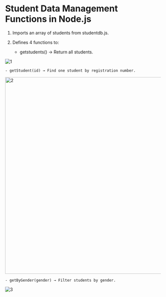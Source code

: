 # Student Data Management Functions in Node.js

1. Imports an array of students from studentdb.js.

2. Defines 4 functions to:
    - getstudents() → Return all students.
  
![1](https://github.com/user-attachments/assets/9ce8bb84-6404-4c4d-886b-f880c66a10dd)


    - getStudent(id) → Find one student by registration number.

<img width="637" alt="2" src="https://github.com/user-attachments/assets/75674b17-cad8-4ebc-9da3-930d568e521f" />


    - getByGender(gender) → Filter students by gender.

![3](https://github.com/user-attachments/assets/1e37fa72-d003-4929-b528-09387b637c63)

    


